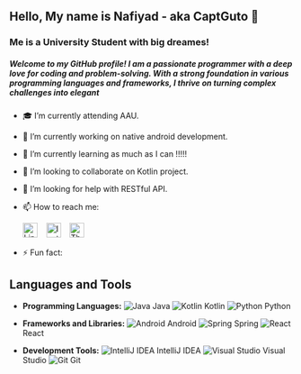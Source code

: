 ## Hello, My name is Nafiyad - aka CaptGuto 👋
### Me is a University Student with big dreames!
##### Welcome to my GitHub profile! I am a passionate programmer with a deep love for coding and problem-solving. With a strong foundation in various programming languages and frameworks, I thrive on turning complex challenges into elegant 

- 🎓 I’m currently attending AAU.
- 🔭 I’m currently working on native android development. 
- 🌱 I’m currently learning as much as I can !!!!!
- 👯 I’m looking to collaborate on Kotlin project.
- 🤔 I’m looking for help with RESTful API.
- 📫 How to reach me:

  <a href="https://www.linkedin.com/in/nafiyad-tadesse-1565b325b/?lipi=urn%3Ali%3Apage%3Ad_flagship3_feed%3BdnKy20NrSNKkrEbpd6x30w%3D%3D"><img src="https://simpleicons.org/icons/linkedin.svg" alt="LinkedIn" width="26px"></a>&nbsp;&nbsp;&nbsp;
  <a href="https://www.instagram.com/b.ru.ck/"><img src="https://simpleicons.org/icons/instagram.svg" alt="Instagram" width="26px"></a>&nbsp;&nbsp;&nbsp;
  <a href="https://threads/b.ru.ck/"><img src="https://simpleicons.org/icons/threads.svg" alt="Threads" width="26px"></a>
- ⚡ Fun fact:
## Languages and Tools
- **Programming Languages:** 
  <img src="https://img.shields.io/badge/Java-007396?style=for-the-badge&logo=java&logoColor=white" alt="Java"> Java
  <img src="https://img.shields.io/badge/Kotlin-0095D5?style=for-the-badge&logo=kotlin&logoColor=white" alt="Kotlin"> Kotlin
  <img src="https://img.shields.io/badge/Python-3776AB?style=for-the-badge&logo=python&logoColor=white" alt="Python"> Python

- **Frameworks and Libraries:** 
  <img src="https://img.shields.io/badge/Android-3DDC84?style=for-the-badge&logo=android&logoColor=white" alt="Android"> Android
  <img src="https://img.shields.io/badge/Spring-6DB33F?style=for-the-badge&logo=spring&logoColor=white" alt="Spring"> Spring
  <img src="https://img.shields.io/badge/React-61DAFB?style=for-the-badge&logo=react&logoColor=white" alt="React"> React

- **Development Tools:** 
  <img src="https://img.shields.io/badge/IntelliJ%20IDEA-000000?style=for-the-badge&logo=intellij-idea&logoColor=white" alt="IntelliJ IDEA"> IntelliJ IDEA
  <img src="https://img.shields.io/badge/Visual%20Studio-5C2D91?style=for-the-badge&logo=visual-studio&logoColor=white" alt="Visual Studio"> Visual Studio
  <img src="https://img.shields.io/badge/Git-F05032?style=for-the-badge&logo=git&logoColor=white" alt="Git"> Git
<!--
**CaptGuto/CaptGuto** is a ✨ _special_ ✨ repository because its `README.md` (this file) appears on your GitHub profile.

Here are some ideas to get you started:

- 🔭 I’m currently working on ...
- 🌱 I’m currently learning ...
- 👯 I’m looking to collaborate on ...
- 🤔 I’m looking for help with ...
- 💬 Ask me about ...
- 📫 How to reach me: ...
- 😄 Pronouns: ...
- ⚡ Fun fact: ...
-->
